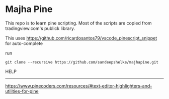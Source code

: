 Majha Pine
===========

This repo is to learn pine scripting. Most of the scripts are copied from tradingview.com's publick library.

This uses https://github.com/ricardosantos79/vscode_pinescript_snippet for auto-complete

run

`git clone --recursive https://github.com/sandeepshelke/majhapine.git`

HELP
****
https://www.pinecoders.com/resources/#text-editor-highlighters-and-utilities-for-pine